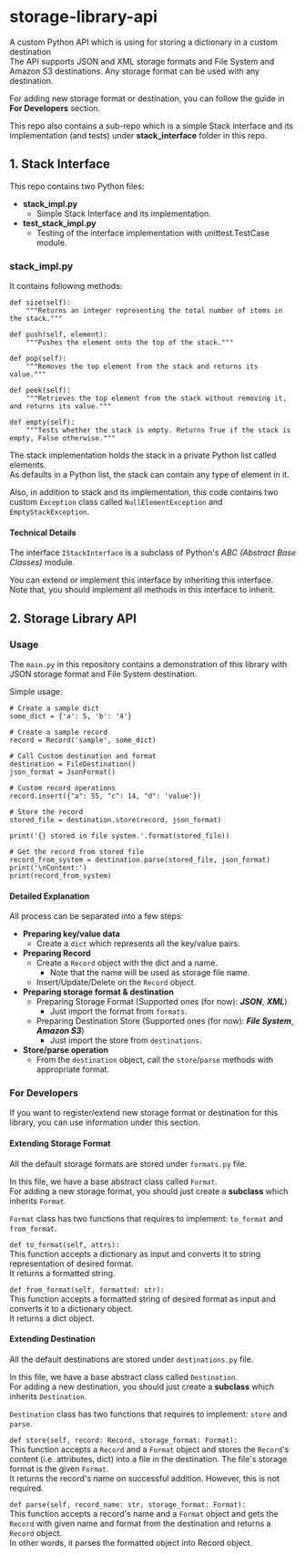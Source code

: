 # storage-library-api
A custom Python API which is using for storing a dictionary in a custom destination
<br>
The API supports JSON and XML storage formats and File System and Amazon S3 destinations.
Any storage format can be used with any destination.
<br>

For adding new storage format or destination, you can follow the guide in __For Developers__ section.

This repo also contains a sub-repo which is a simple Stack interface and its implementation (and tests) under 
__stack_interface__ folder in this repo.

## 1. Stack Interface

This repo contains two Python files:
* __stack_impl.py__
  * Simple Stack Interface and its implementation.
* __test_stack_impl.py__
  * Testing of the interface implementation with unittest.TestCase module.

### __stack_impl.py__
It contains following methods:
```
def size(self):
    """Returns an integer representing the total number of items in the stack."""

def push(self, element):
    """Pushes the element onto the top of the stack."""

def pop(self):
    """Removes the top element from the stack and returns its value."""

def peek(self):
    """Retrieves the top element from the stack without removing it, and returns its value."""

def empty(self):
    """Tests whether the stack is empty. Returns True if the stack is empty, False otherwise."""
```

The stack implementation holds the stack in a private Python list called elements.
<br>
As defaults in a Python list, the stack can contain any type of element in it.


Also, in addition to stack and its implementation, this code contains two custom `Exception` class
called `NullElementException` and `EmptyStackException`.

#### Technical Details

The interface `IStackInterface` is a subclass of Python's _ABC (Abstract Base Classes)_ module.

You can extend or implement this interface by inheriting this interface. <br>
Note that, you should implement all methods in this interface to inherit.


## 2. Storage Library API
### Usage
The `main.py` in this repository contains a demonstration of 
this library with JSON storage format and File System destination.

Simple usage:

```
# Create a sample dict
some_dict = {'a': 5, 'b': '4'}
    
# Create a sample record
record = Record('sample', some_dict)

# Call Custom destination and format
destination = FileDestination()
json_format = JsonFormat()

# Custom record operations
record.insert({"a": 55, "c": 14, "d": 'value'})

# Store the record
stored_file = destination.store(record, json_format)

print('{} stored in file system.'.format(stored_file))

# Get the record from stored file 
record_from_system = destination.parse(stored_file, json_format)
print('\nContent:')
print(record_from_system)
```

#### Detailed Explanation
All process can be separated into a few steps:

* **Preparing key/value data**
  * Create a `dict` which represents all the key/value pairs.
* **Preparing Record**
  * Create a `Record` object with the dict and a name.
    * Note that the name will be used as storage file name.
  * Insert/Update/Delete on the `Record` object.
* **Preparing storage format & destination**
  * Preparing Storage Format (Supported ones (for now): **_JSON_**, **_XML_**)
    * Just import the format from `formats`.
  * Preparing Destination Store (Supported ones (for now): **_File System_**, **_Amazon S3_**)
    * Just import the store from `destinations`.
* **Store/parse operation**
  * From the `destination` object, call the `store`/`parse` methods with appropriate format.

### For Developers
If you want to register/extend new storage format or destination for this library,
you can use information under this section.

#### Extending Storage Format
All the default storage formats are stored under `formats.py` file.

In this file, we have a base abstract class called `Format`. <br>
For adding a new storage format, you should just create a **subclass** which inherits `Format`.

`Format` class has two functions that requires to implement: `to_format` and `from_format`.

`def to_format(self, attrs):`<br>
This function accepts a dictionary as input and converts it to 
string representation of desired format. <br>
It returns a formatted string.

`def from_format(self, formatted: str):`<br>
This function accepts a formatted string of desired format as input 
and converts it to a dictionary object. <br>
It returns a dict object.

#### Extending Destination
All the default destinations are stored under `destinations.py` file. 

In this file, we have a base abstract class called `Destination`. <br>
For adding a new destination, you should just create a **subclass** which inherits `Destination`.

`Destination` class has two functions that requires to implement: `store` and `parse`.

`def store(self, record: Record, storage_format: Format):`<br>
This function accepts a `Record` and a `Format` object and stores the `Record`'s content (i.e. attributes, dict)
into a file in the destination. The file's storage format is the given `Format`. <br>
It returns the record's name on successful addition. However, this is not required.

`def parse(self, record_name: str, storage_format: Format):`<br>
This function accepts a record's name and a `Format` object and gets the `Record` with given name and format
from the destination and returns a `Record` object. <br>
In other words, it parses the formatted object into Record object.
